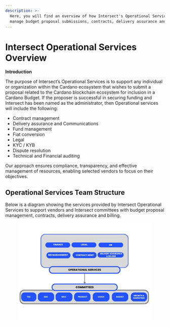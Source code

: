```yaml
---
description: >-
  Here, you will find an overview of how Intersect's Operational Services will
  manage budget proposal submissions, contracts, delivery assurance and billing.
---
```


# Intersect Operational Services Overview

**Introduction**

The purpose of Intersect’s Operational Services is to support any individual or organization within the Cardano ecosystem that wishes to submit a proposal related to the Cardano blockchain ecosystem for inclusion in a Cardano Budget. If the proposer is successful in securing funding and Intersect has been named as the administrator, then Operational services will include the following:&#x20;

* Contract management&#x20;
* Delivery assurance and Communications&#x20;
* Fund management&#x20;
* Fiat conversion&#x20;
* Legal
* KYC / KYB
* Dispute resolution&#x20;
* Technical and Financial auditing

Our approach ensures compliance, transparency, and effective management of resources, enabling selected vendors to focus on their objectives.

## Operational Services Team Structure <a href="#core-services-team-structure" id="core-services-team-structure"></a>

Below is a diagram showing the services provided by Intersect Operational Services to support vendors and Intersect committees with budget proposal management, contracts, delivery assurance and billing.

<figure><img src="../../../.gitbook/assets/Core services.jpg" alt=""><figcaption></figcaption></figure>

